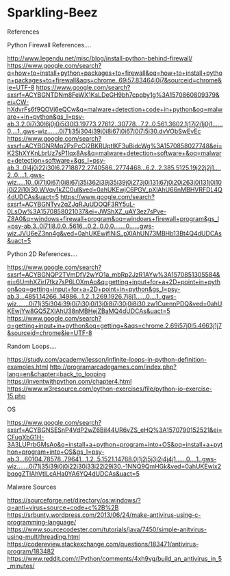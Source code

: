 # Sparkling-Beez

References

Python Firewall References....

http://www.legendu.net/misc/blog/install-python-behind-firewall/
https://www.google.com/search?q=how+to+install+python+packages+to+firewall&oq=how+to+install+python+packages+to+firewall&aqs=chrome..69i57.83464j0j7&sourceid=chrome&ie=UTF-8
https://www.google.com/search?sxsrf=ACYBGNTDNm8FeWX1KsLDeGH9bh7cpqby1g%3A1570860809379&ei=CW-hXdvrFs6f9QOVj6eQCw&q=malware+detection+code+in+python&oq=malware++in+python&gs_l=psy-ab.3.2.0i7i30l6j0j0i5i30l3.19773.27612..30778...7.2..0.561.3602.1j17j2j1j0j1......0....1..gws-wiz.......0i71j35i304i39j0i8i67j0i67j0i7i5i30.dvVObSwEvEc
https://www.google.com/search?sxsrf=ACYBGNRMq2PxPcCj2BKRUptIKF3uBidcWg%3A1570858027748&ei=K2ShXYKnLbrUz7sP1Iqx8As&q=malware+detection+software+&oq=malware+detection+software+&gs_l=psy-ab.3..0l4j0i22i30l6.2718872.2740586..2774468...6.2..2.385.5125.19j22j2j1....2..0....1..gws-wiz.....10..0i71j0i67j0i8i67j35i362i39j35i39j0i273j0i131i67j0i20i263j0i131j0i10j0i22i10i30.WVqv1kZC0uI&ved=0ahUKEwjC6PGV_pXlAhU66nMBHVRFDL4Q4dUDCAs&uact=5
https://www.google.com/search?sxsrf=ACYBGNTyv2qZJqRJuUDOQF3RY5uL-0LsOw%3A1570858021037&ei=JWShXZ_uAY3ez7sPve-Z8A0&q=windows+firewall+program&oq=windows+firewall+program&gs_l=psy-ab.3..0i71l8.0.0..5616...0.2..0.0.0.......0......gws-wiz.JVU6eZ3nn4g&ved=0ahUKEwjflNiS_pXlAhUN73MBHb13Bt4Q4dUDCAs&uact=5

Python 2D References....

https://www.google.com/search?sxsrf=ACYBGNQP2TVmDfV2wYO1a_mbRp2JzR1AYw%3A1570851305584&ei=6UmhXZirI7fkz7sP6LOXmAo&q=getting+input+for+a+2D+point+in+python&oq=getting+input+for+a+2D+point+in+python&gs_l=psy-ab.3...4851.14266..14986...1.2..1.269.1926.7j8j1......0....1..gws-wiz.......0i71j35i304i39j0i7i30j0i13j0i8i7i30j0i8i30.zw1CuennPDQ&ved=0ahUKEwjYw8GQ5ZXlAhU38nMBHejZBaMQ4dUDCAs&uact=5
https://www.google.com/search?q=getting+input+in+python&oq=getting+&aqs=chrome.2.69i57j0l5.4663j1j7&sourceid=chrome&ie=UTF-8

Random Loops....

https://study.com/academy/lesson/infinite-loops-in-python-definition-examples.html
http://programarcadegames.com/index.php?lang=en&chapter=back_to_looping
https://inventwithpython.com/chapter4.html
https://www.w3resource.com/python-exercises/file/python-io-exercise-15.php

OS

https://www.google.com/search?sxsrf=ACYBGNSESnP4VdP2wZ6BiI44UR6vZS_eHQ%3A1570790152521&ei=CFugXbG1H-3A3LUPrbGMsAo&q=install+a+python+program+into+OS&oq=install+a+python+program+into+OS&gs_l=psy-ab.3...60104.78578..79641...1.2..5.1521.14768.0j1j2j5j3j2j4j4j1......0....1..gws-wiz.......0i71j35i39j0j0i22i30j33i22i29i30.-1NNQ9QmHGk&ved=0ahUKEwix2bqogZTlAhVtILcAHa0YA6YQ4dUDCAs&uact=5

Malware Sources

https://sourceforge.net/directory/os:windows/?q=anti+virus+source+code+c%2B%2B
https://srbunty.wordpress.com/2013/06/24/make-antivirus-using-c-programming-language/
https://www.sourcecodester.com/tutorials/java/7450/simple-anitvirus-using-multithreading.html
https://codereview.stackexchange.com/questions/183471/antivirus-program/183482
https://www.reddit.com/r/Python/comments/4xh9vg/build_an_antivirus_in_5_minutes/
